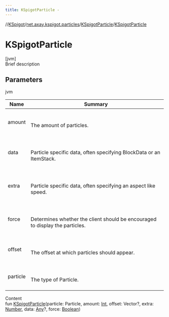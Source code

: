 ```yaml
---
title: KSpigotParticle -
---
```

//[KSpigot](../../index.md)/[net.axay.kspigot.particles](../index.md)/[KSpigotParticle](index.md)/[KSpigotParticle](-k-spigot-particle.md)



# KSpigotParticle  
[jvm]  
Brief description  


## Parameters  
  
jvm  
  
|  Name|  Summary| 
|---|---|
| amount| <br><br>The amount of particles.<br><br>
| data| <br><br>Particle specific data, often specifying BlockData or an ItemStack.<br><br>
| extra| <br><br>Particle specific data, often specifying an aspect like speed.<br><br>
| force| <br><br>Determines whether the client should be encouraged to display the particles.<br><br>
| offset| <br><br>The offset at which particles should appear.<br><br>
| particle| <br><br>The type of Particle.<br><br>
  
  
Content  
fun [KSpigotParticle](-k-spigot-particle.md)(particle: Particle, amount: [Int](https://kotlinlang.org/api/latest/jvm/stdlib/kotlin/-int/index.html), offset: Vector?, extra: [Number](https://kotlinlang.org/api/latest/jvm/stdlib/kotlin/-number/index.html), data: [Any](https://kotlinlang.org/api/latest/jvm/stdlib/kotlin/-any/index.html)?, force: [Boolean](https://kotlinlang.org/api/latest/jvm/stdlib/kotlin/-boolean/index.html))  



